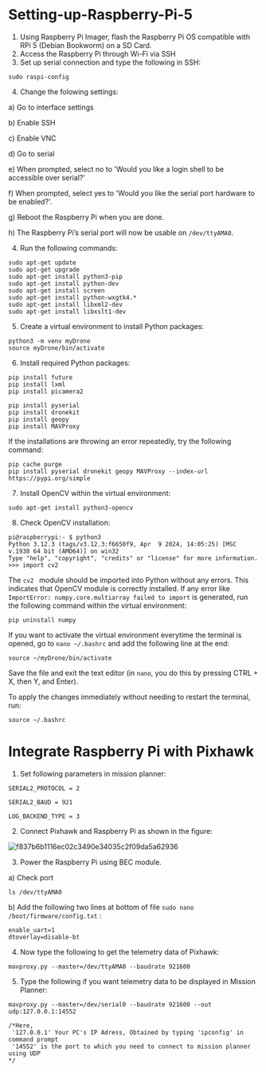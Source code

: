 # Setting-up-Raspberry-Pi-5
1. Using Raspberry Pi Imager, flash the Raspberry Pi OS compatible with RPi 5 (Debian Bookworm) on a SD Card.
2. Access the Raspberry Pi through Wi-Fi via SSH
3. Set up serial connection and type the following in SSH:
```
sudo raspi-config
```
4. Change the folowing settings:

a) Go to interface settings

b) Enable SSH

c) Enable VNC

d) Go to serial

e) When prompted, select no to 'Would you like a login shell to be accessible over serial?'

f) When prompted, select yes to 'Would you like the serial port hardware to be enabled?'.

g) Reboot the Raspberry Pi when you are done.

h) The Raspberry Pi’s serial port will now be usable on ```/dev/ttyAMA0```.

4. Run the following commands:
```
sudo apt-get update
sudo apt-get upgrade
sudo apt-get install python3-pip
sudo apt-get install python-dev
sudo apt-get install screen
sudo apt-get install python-wxgtk4.*
sudo apt-get install libxml2-dev
sudo apt-get install libxslt1-dev
```
5. Create a virtual environment to install Python packages:
```
python3 -m venv myDrone
source myDrone/bin/activate
```
6. Install required Python packages:
```
pip install future
pip install lxml
pip install picamera2
```

```
pip install pyserial
pip install dronekit
pip install geopy
pip install MAVProxy
```

If the installations are throwing an error repeatedly, try the following command:
```
pip cache purge
pip install pyserial dronekit geopy MAVProxy --index-url https://pypi.org/simple
```

7. Install OpenCV within the virtual environment:
```
sudo apt-get install python3-opencv
```
8. Check OpenCV installation:
```
pi@raspberrypi:- $ python3
Python 3.12.3 (tags/v3.12.3:f6650f9, Apr  9 2024, 14:05:25) [MSC v.1938 64 bit (AMD64)] on win32
Type "help", "copyright", "credits" or "license" for more information.
>>> import cv2
```
The ```cv2 ``` module should be imported into Python without any errors. This indicates that OpenCV module is correctly installed. If any error like ```ImportError: numpy.core.multiarray failed to import``` is generated, run the following command within the virtual environment:
```
pip uninstall numpy
```

If you want to activate the virtual environment everytime the terminal is opened, go to ```nano ~/.bashrc``` and add the following line at the end:
```
source ~/myDrone/bin/activate
```

Save the file and exit the text editor (in ```nano```, you do this by pressing CTRL + X, then Y, and Enter).

To apply the changes immediately without needing to restart the terminal, run:
```
source ~/.bashrc
```


# Integrate Raspberry Pi with Pixhawk
1. Set following parameters in mission planner:


```SERIAL2_PROTOCOL = 2```

```SERIAL2_BAUD = 921```

```LOG_BACKEND_TYPE = 3```



2. Connect Pixhawk and Raspberry Pi as shown in the figure:

![f837b6b1116ec02c3490e34035c2f09da5a62936](https://github.com/user-attachments/assets/7dee1fc9-4551-4b20-94bb-4c6c462b59b1)


3. Power the Raspberry Pi using BEC module.

a) Check port
```
ls /dev/ttyAMA0
```


b) Add the following two lines at bottom of file ```sudo nano /boot/firmware/config.txt``` :
```
enable_uart=1
dtoverlay=disable-bt
```

4. Now type the following to get the telemetry data of Pixhawk:
```
mavproxy.py --master=/dev/ttyAMA0 --baudrate 921600
```

5. Type the following if you want telemetry data to be displayed in Mission Planner:
```
mavproxy.py --master=/dev/serial0 --baudrate 921600 --out udp:127.0.0.1:14552

/*Here,
 '127.0.0.1' Your PC's IP Adress, Obtained by typing 'ipconfig' in command prompt
 '14552' is the port to which you need to connect to mission planner using UDP
*/
```
